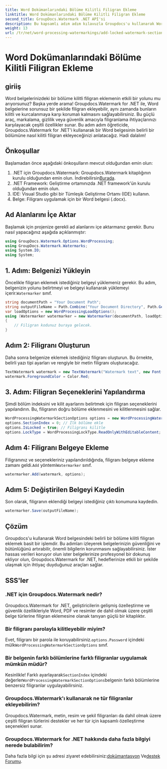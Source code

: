 ```yaml
---
title: Word Dokümanlarındaki Bölüme Kilitli Filigran Ekleme
linktitle: Word Dokümanlarındaki Bölüme Kilitli Filigran Ekleme
second_title: GroupDocs.Watermark .NET API'si
description: Bu kapsamlı adım adım kılavuzla Groupdocs'u kullanarak Word belgelerindeki belirli bir bölüme nasıl kilitli filigran ekleyeceğinizi öğrenin.
weight: 13
url: /tr/net/word-processing-watermarkings/add-locked-watermark-section-word-docs/
---
```


# Word Dokümanlarındaki Bölüme Kilitli Filigran Ekleme

## giriiş
Word belgelerinizdeki bir bölüme kilitli filigran eklemenin etkili bir yolunu mu arıyorsunuz? Başka yerde arama! Groupdocs.Watermark for .NET ile, Word belgelerine sorunsuz bir şekilde filigran ekleyebilir, aynı zamanda bunların kilitli ve kurcalanmaya karşı korumalı kalmasını sağlayabilirsiniz. Bu güçlü araç, markalama, gizlilik veya güvenlik amacıyla filigranlama ihtiyaçlarınızı karşılayacak çeşitli özellikler sunar. Bu adım adım öğreticide, Groupdocs.Watermark for .NET'i kullanarak bir Word belgesinin belirli bir bölümüne nasıl kilitli filigran ekleyeceğinizi anlatacağız. Hadi dalalım!
## Önkoşullar
Başlamadan önce aşağıdaki önkoşulların mevcut olduğundan emin olun:
1.  .NET için Groupdocs.Watermark: Groupdocs.Watermark kitaplığının kurulu olduğundan emin olun. İndirebilirsin[Burada](https://releases.groupdocs.com/Watermark/net/).
2. .NET Framework: Geliştirme ortamınızda .NET framework'ün kurulu olduğundan emin olun.
3. IDE: Visual Studio gibi bir Tümleşik Geliştirme Ortamı (IDE) kullanın.
4. Belge: Filigranı uygulamak için bir Word belgesi (.docx).
## Ad Alanlarını İçe Aktar
Başlamak için projenize gerekli ad alanlarını içe aktarmanız gerekir. Bunu nasıl yapacağınız aşağıda açıklanmıştır:
```csharp
using GroupDocs.Watermark.Options.WordProcessing;
using GroupDocs.Watermark.Watermarks;
using System.IO;
using System;
```
## 1. Adım: Belgenizi Yükleyin
 Öncelikle filigran eklemek istediğiniz belgeyi yüklemeniz gerekir. Bu adım, belgenizin yolunu belirtmeyi ve belgeyi kullanarak yüklemeyi içerir.`Watermarker` sınıf.
```csharp
string documentPath = "Your Document Path";
string outputFileName = Path.Combine("Your Document Directory", Path.GetFileName(documentPath));
var loadOptions = new WordProcessingLoadOptions();
using (Watermarker watermarker = new Watermarker(documentPath, loadOptions))
{
    // Filigran kodunuz buraya gelecek.
}
```
## Adım 2: Filigranı Oluşturun
Daha sonra belgenize eklemek istediğiniz filigranı oluşturun. Bu örnekte, belirli yazı tipi ayarları ve rengiyle bir metin filigranı oluşturacağız.
```csharp
TextWatermark watermark = new TextWatermark("Watermark text", new Font("Arial", 19));
watermark.ForegroundColor = Color.Red;
```
## 3. Adım: Filigran Seçeneklerini Yapılandırma
Şimdi bölüm indeksini ve kilit ayarlarını belirtmek için filigran seçeneklerini yapılandırın. Bu, filigranın doğru bölüme eklenmesini ve kilitlenmesini sağlar.
```csharp
WordProcessingWatermarkSectionOptions options = new WordProcessingWatermarkSectionOptions();
options.SectionIndex = 0; // İlk bölüme ekle
options.IsLocked = true; // Filigranı kilitle
options.LockType = WordProcessingLockType.ReadOnlyWithEditableContent; // Kilit tipi
```
## Adım 4: Filigranı Belgeye Ekleme
 Filigranınız ve seçenekleriniz yapılandırıldığında, filigranı belgeye ekleme zamanı geldi.`Add` yöntemi`Watermarker` sınıf.
```csharp
watermarker.Add(watermark, options);
```
## Adım 5: Değiştirilen Belgeyi Kaydedin
Son olarak, filigranın eklendiği belgeyi istediğiniz çıktı konumuna kaydedin.
```csharp
watermarker.Save(outputFileName);
```
## Çözüm
Groupdocs'u kullanarak Word belgesindeki belirli bir bölüme kilitli filigran eklemek basit bir işlemdir. Bu adımları izleyerek belgelerinizin güvenliğini ve bütünlüğünü artırabilir, önemli bilgilerin korunmasını sağlayabilirsiniz. İster hassas verileri koruyor olun ister belgelerinize profesyonel bir dokunuş ekliyor olun, Groupdocs.Watermark for .NET, hedeflerinize etkili bir şekilde ulaşmak için ihtiyaç duyduğunuz araçları sağlar.
## SSS'ler
### .NET için Groupdocs.Watermark nedir?
Groupdocs.Watermark for .NET, geliştiricilerin gelişmiş özelleştirme ve güvenlik özellikleriyle Word, PDF ve resimler de dahil olmak üzere çeşitli belge türlerine filigran eklemesine olanak tanıyan güçlü bir kitaplıktır.
### Bir filigranı parolayla kilitleyebilir miyim?
 Evet, filigranı bir parola ile koruyabilirsiniz.`options.Password` içindeki mülk`WordProcessingWatermarkSectionOptions` sınıf.
### Bir belgenin farklı bölümlerine farklı filigranlar uygulamak mümkün müdür?
 Kesinlikle! Farklı ayarlayarak`SectionIndex` içindeki değerler`WordProcessingWatermarkSectionOptions`belgenin farklı bölümlerine benzersiz filigranlar uygulayabilirsiniz.
### Groupdocs.Watermark'ı kullanarak ne tür filigranlar ekleyebilirim?
Groupdocs.Watermark, metin, resim ve şekil filigranları da dahil olmak üzere çeşitli filigran türlerini destekler ve her tür için kapsamlı özelleştirme seçenekleri sunar.
### Groupdocs.Watermark for .NET hakkında daha fazla bilgiyi nerede bulabilirim?
 Daha fazla bilgi için şu adresi ziyaret edebilirsiniz:[dokümantasyon](https://tutorials.groupdocs.com/Watermark/net/) Ve[destek Forumu](https://forum.groupdocs.com/c/watermark/19).